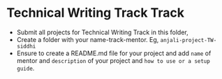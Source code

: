 # Technical Writing Track Track

- Submit all projects for Technical Writing Track in this folder, 
- Create a folder with your name-track-mentor. Eg, `anjali-project-TW-siddhi`
- Ensure to create a README.md file for your project and add `name` of mentor and `description` of your project and `how to use or a setup guide`.